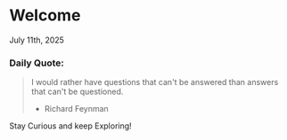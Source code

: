 # Welcome

July 11th, 2025

### Daily Quote:
> I would rather have questions that can't be answered than answers that can't be questioned.
> 	- Richard Feynman

Stay Curious and keep Exploring!
